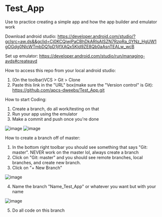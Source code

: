 # Test_App
Use to practice creating a simple app and how the app builder and emulator work

Download android studio: https://developer.android.com/studio/?gclsrc=aw.ds&&gclid=Cj0KCQjwjPaCBhDkARIsAISZN7RzpRa_0YNz_HgUW1gOGdg0NIcWTmbDQ1pD1jIfXAQx5Kld9ZE8Qb0aAsnTEALw_wcB

Set up emulator: https://developer.android.com/studio/run/managing-avds#createavd

How to access this repo from your local android studio:
1. (On the toolbar)VCS > Git > Clone
2. Paste this link in the "URL" box(make sure the "Version control" is Git): https://github.com/apcs-dweebs/Test_App.git

How to start Coding:
1. Create a branch, do all work/testing on that
2. Run your app using the emulator
3. Make a commit and push once you're done

![image](https://user-images.githubusercontent.com/51178331/112691252-69990d80-8e53-11eb-8acf-b2bb17f23119.png)
![image](https://user-images.githubusercontent.com/51178331/112691277-7453a280-8e53-11eb-897b-2ae6658215af.png)


How to create a branch off of master:
1. In the bottom right toolbar you should see something that says "Git: master". NEVER work on the master lol, always create a branch
2. Click on "Git: master" and you should see remote branches, local branches, and create new branch.
3. Click on "+ New Branch"

![image](https://user-images.githubusercontent.com/51178331/112691067-20e15480-8e53-11eb-8483-1663e497f439.png)

4. Name the branch "Name_Test_App" or whatever you want but with your name 

![image](https://user-images.githubusercontent.com/51178331/112691163-45d5c780-8e53-11eb-86c7-f71e2dbb0911.png)

5. Do all code on this branch


